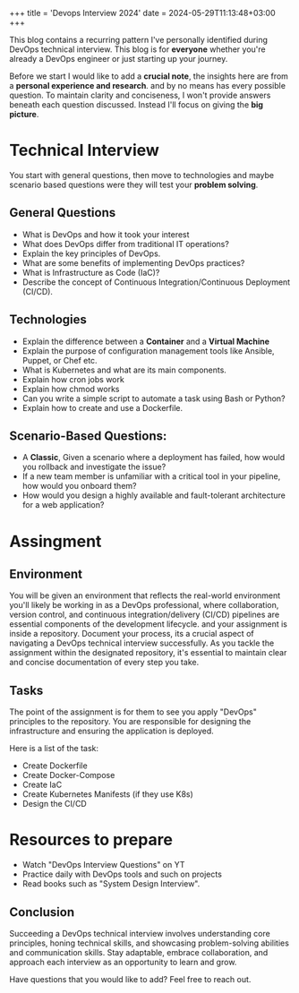 +++
title = 'Devops Interview 2024'
date = 2024-05-29T11:13:48+03:00
+++

This blog contains a recurring pattern I've personally
identified during DevOps technical interview. This
blog is for **everyone** whether you're already a DevOps engineer
or just starting up your journey.

Before we start I would like to add a **crucial note**,
the insights here are from a **personal experience and research**.
and by no means has every possible question.
To maintain clarity and conciseness, I won't provide answers beneath each question discussed.
Instead I'll focus on giving the **big picture**.

# Technical Interview

You start with general questions, then move to technologies and maybe
scenario based questions were they will test your **problem solving**.

## General Questions

- What is DevOps and how it took your interest
- What does DevOps differ from traditional IT operations?
- Explain the key principles of DevOps.
- What are some benefits of implementing DevOps practices?
- What is Infrastructure as Code (IaC)?
- Describe the concept of Continuous Integration/Continuous Deployment (CI/CD).

## Technologies

- Explain the difference between a **Container** and a **Virtual Machine**
- Explain the purpose of configuration management tools like Ansible, Puppet, or Chef etc.
- What is Kubernetes and what are its main components.
- Explain how cron jobs work
- Explain how chmod works
- Can you write a simple script to automate a task using Bash or Python?
- Explain how to create and use a Dockerfile.

## Scenario-Based Questions:

- A **Classic**, Given a scenario where a deployment has failed, how would you rollback and investigate the issue?
- If a new team member is unfamiliar with a critical tool in your pipeline, how would you onboard them?
- How would you design a highly available and fault-tolerant architecture for a web application?

# Assingment

## Environment

You will be given an environment that reflects the real-world environment you'll likely be working
in as a DevOps professional, where collaboration, version control, and
continuous integration/delivery (CI/CD) pipelines are essential components of the development lifecycle.
and your assignment is inside a repository.
Document your process, its a crucial aspect of navigating a DevOps technical interview successfully.
As you tackle the assignment within the designated repository,
it's essential to maintain clear and concise documentation of every step you take.

## Tasks

The point of the assignment is for them to see you apply "DevOps"
principles to the repository. You are responsible for designing the infrastructure
and ensuring the application is deployed.

Here is a list of the task:

- Create Dockerfile
- Create Docker-Compose
- Create IaC
- Create Kubernetes Manifests (if they use K8s)
- Design the CI/CD

# Resources to prepare

- Watch "DevOps Interview Questions" on YT
- Practice daily with DevOps tools and such on projects
- Read books such as "System Design Interview".

## Conclusion

Succeeding a DevOps technical interview involves understanding core principles,
honing technical skills, and showcasing problem-solving abilities and communication skills.
Stay adaptable, embrace collaboration, and approach each interview as an opportunity to learn and grow.

Have questions that you would like to add? Feel free to reach out.
